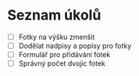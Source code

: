 # Seznam úkolů
- [ ] Fotky na výšku zmenšit
- [ ] Dodělat nadpisy a popisy pro fotky
- [ ] Formulář pro přidávání fotek
- [ ] Správný počet dvojic fotek
